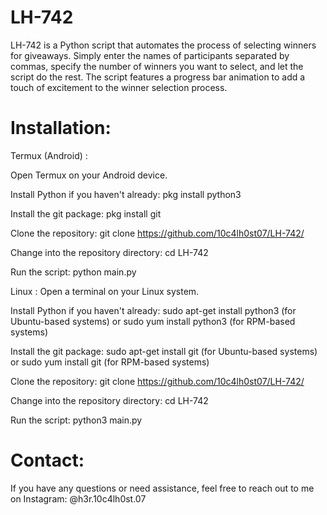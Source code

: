 # LH-742

LH-742 is a Python script that automates the process of selecting winners for giveaways. Simply enter the names of participants separated by commas, specify the number of winners you want to select, and let the script do the rest. The script features a progress bar animation to add a touch of excitement to the winner selection process.

# Installation:

Termux (Android) :

Open Termux on your Android device.

Install Python if you haven't already: pkg install python3

Install the git package: pkg install git

Clone the repository: git clone https://github.com/10c4lh0st07/LH-742/

Change into the repository directory: cd LH-742

Run the script: python main.py

Linux :
Open a terminal on your Linux system.

Install Python if you haven't already: sudo apt-get install python3 (for Ubuntu-based systems) or sudo yum install python3 (for RPM-based systems)

Install the git package: sudo apt-get install git (for Ubuntu-based systems) or sudo yum install git (for RPM-based systems)

Clone the repository: git clone https://github.com/10c4lh0st07/LH-742/

Change into the repository directory: cd LH-742

Run the script: python3 main.py

# Contact: 

If you have any questions or need assistance, feel free to reach out to me on Instagram: @h3r.10c4lh0st.07
